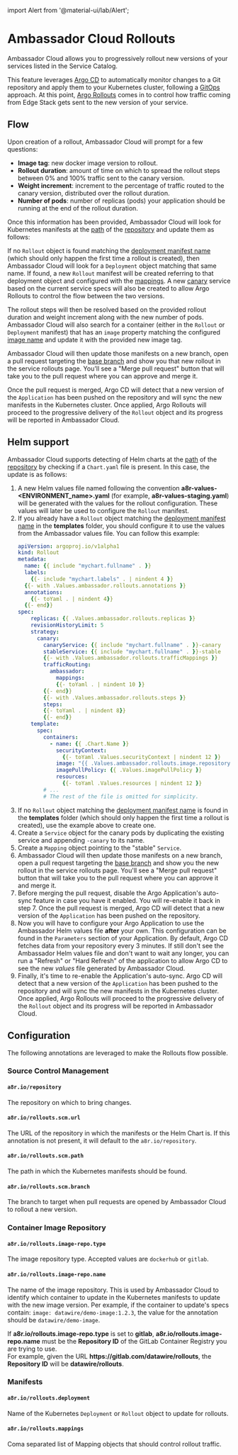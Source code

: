 import Alert from '@material-ui/lab/Alert';

# Ambassador Cloud Rollouts

Ambassador Cloud allows you to progressively rollout new versions of your services listed in the Service Catalog.

This feature leverages [Argo CD](../../concepts/argo/) to automatically monitor changes to a Git repository
and apply them to your Kubernetes cluster, following a [GitOps](../../concepts/gitops/) approach. At this
point, [Argo Rollouts](../../concepts/argo/) comes in to control how traffic coming from Edge Stack gets
sent to the new version of your service.

## Flow

Upon creation of a rollout, Ambassador Cloud will prompt for a few questions:
- **Image tag**: new docker image version to rollout.
- **Rollout duration**: amount of time on which to spread the rollout steps between 0% and 100% traffic sent to the canary version.
- **Weight increment**: increment to the percentage of traffic routed to the canary version, distributed over the rollout duration.
- **Number of pods**: number of replicas (pods) your application should be running at the end of the rollout duration.

Once this information has been provided, Ambassador Cloud will look for Kubernetes manifests at the [path](#a8riorolloutsscmpath) of
the [repository](#a8riorepository) and update them as follows:

If no `Rollout` object is found matching the [deployment manifest name](#a8riorolloutsdeployment) (which should only
happen the first time a rollout is created), then Ambassador Cloud will look for a `Deployment` object matching that same name.
If found, a new `Rollout` manifest will be created referring to that deployment object and configured with the
[mappings](#a8riorolloutsmappings). A new [canary](/docs/argo/latest/concepts/canary/) service based on the current service specs
will also be created to allow Argo Rollouts to control the flow between the two versions.

The rollout steps will then be resolved based on the provided rollout duration and weight increment along with the
new number of pods. Ambassador Cloud will also search for a container (either in the `Rollout` or `Deployment` manifest) that
has an `image` property matching the configured [image name](#a8riorolloutsimagereponame) and update it with the
provided new image tag.

Ambassador Cloud will then update those manifests on a new branch, open a pull request targeting the
[base branch](#a8riorolloutsscmbranch) and show you that new rollout in the service rollouts page. You'll see a
"Merge pull request" button that will take you to the pull request where you can approve and merge it.

Once the pull request is merged, Argo CD will detect that a new version of the `Application` has been pushed on the
repository and will sync the new manifests in the Kubernetes cluster. Once applied, Argo Rollouts will proceed to the
progressive delivery of the `Rollout` object and its progress will be reported in Ambassador Cloud.

## Helm support

Ambassador Cloud supports detecting of Helm charts at the [path](#a8riorolloutsscmpath) of
the [repository](#a8riorepository) by checking if a `Chart.yaml` file is present. In this case, the update is
as follows:

1. A new Helm values file named following the convention **a8r-values-<ENVIRONMENT_name>.yaml** (for example, **a8r-values-staging.yaml**)
will be generated with the values for the rollout configuration. These values will later be used to configure the
`Rollout` manifest.
2. If you already have a `Rollout` object matching the [deployment manifest name](#a8riorolloutsdeployment) in the **templates** folder,
you should configure it to use the values from the Ambassador values file. You can follow this example:
    ```yaml
    apiVersion: argoproj.io/v1alpha1
    kind: Rollout
    metadata:
      name: {{ include "mychart.fullname" . }}
      labels:
        {{- include "mychart.labels" . | nindent 4 }}
      {{- with .Values.ambassador.rollouts.annotations }}
      annotations:
        {{- toYaml . | nindent 4}}
      {{- end}}
    spec:
        replicas: {{ .Values.ambassador.rollouts.replicas }}
        revisionHistoryLimit: 5
        strategy:
          canary:
            canaryService: {{ include "mychart.fullname" . }}-canary
            stableService: {{ include "mychart.fullname" . }}-stable
            {{- with .Values.ambassador.rollouts.trafficMappings }}
            trafficRouting:
              ambassador:
                mappings:
                {{- toYaml . | nindent 10 }}
            {{- end}}
            {{- with .Values.ambassador.rollouts.steps }}
            steps:
            {{- toYaml . | nindent 8}}
            {{- end}}
        template:
          spec:
            containers:
              - name: {{ .Chart.Name }}
                securityContext:
                  {{- toYaml .Values.securityContext | nindent 12 }}
                image: "{{ .Values.ambassador.rollouts.image.repository }}:{{ .Values.ambassador.rollouts.image.tag | default .Chart.AppVersion }}"
                imagePullPolicy: {{ .Values.imagePullPolicy }}
                resources:
                  {{- toYaml .Values.resources | nindent 12 }}
            # ...
            # The rest of the file is omitted for simplicity.
    ```
3. If no `Rollout` object matching the [deployment manifest name](#a8riorolloutsdeployment) is found in the **templates** folder (which should only
happen the first time a rollout is created), use the example above to create one.
4. Create a `Service` object for the canary pods by duplicating the existing service and appending `-canary` to its name.
5. Create a `Mapping` object pointing to the "stable" `Service`.
6. Ambassador Cloud will then update those manifests on a new branch, open a pull request targeting the
[base branch](#a8riorolloutsscmbranch) and show you the new rollout in the service rollouts page.
You'll see a "Merge pull request" button that will take you to the pull request where you can approve it and merge it.
7. Before merging the pull request, disable the Argo Application's auto-sync feature in case you have it enabled. You will
re-enable it back in step 7. Once the pull request is merged, Argo CD will detect that a new version of the `Application` has
been pushed on the repository.
8. Now you will have to configure your Argo Application to use the Ambassador Helm values file
**after** your own. This configuration can be found in the `Parameters` section of your Application.
    <Alert severity="warning">
        By default, Argo CD fetches data from your repository every 3 minutes. If still don't see the Ambassador
        Helm values file and don't want to wait any longer, you can run a "Refresh" or "Hard Refresh" of the
        application to allow Argo CD to see the new <i>values</i> file generated by Ambassador Cloud.
    </Alert>
9. Finally, it's time to re-enable the Application's auto-sync. Argo CD will detect that a new version of the `Application` has been pushed to the
repository and will sync the new manifests in the Kubernetes cluster. Once applied, Argo Rollouts will proceed to the
progressive delivery of the `Rollout` object and its progress will be reported in Ambassador Cloud.

## Configuration

The following annotations are leveraged to make the Rollouts flow possible.

### Source Control Management

#### `a8r.io/repository`

The repository on which to bring changes.

#### `a8r.io/rollouts.scm.url`

The URL of the repository in which the manifests or the Helm Chart is. If this annotation is not present, it will default to the `a8r.io/repository`.

#### `a8r.io/rollouts.scm.path`

The path in which the Kubernetes manifests should be found.

#### `a8r.io/rollouts.scm.branch`

The branch to target when pull requests are opened by Ambassador Cloud to rollout a new version.

### Container Image Repository

#### `a8r.io/rollouts.image-repo.type`

The image repository type. Accepted values are `dockerhub` or `gitlab`.

#### `a8r.io/rollouts.image-repo.name`

The name of the image repository. This is used by Ambassador Cloud to identify which container to update in the Kubernetes manifests to update with the new image version. Per example, if the container to update's specs contain: `image: datawire/demo-image:1.2.3`, the value for the annotation should be `datawire/demo-image`.

<Alert severity="warning">
  If <strong>a8r.io/rollouts.image-repo.type</strong> is set to <strong>gitlab</strong>, <strong>a8r.io/rollouts.image-repo.name</strong> must be the <strong>Repository ID</strong> of the GitLab Container Registry you are trying to use.<br/>
  For example, given the URL <strong>https://gitlab.com/datawire/rollouts</strong>, the <strong>Repository ID</strong> will be <strong>datawire/rollouts</strong>.
</Alert>

### Manifests

#### `a8r.io/rollouts.deployment`

Name of the Kubernetes `Deployment` or `Rollout` object to update for rollouts.

#### `a8r.io/rollouts.mappings`

Coma separated list of Mapping objects that should control rollout traffic.
